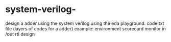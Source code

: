 # system-verilog-
design a adder using the system verilog using the eda playground.
code.txt file (layers of codes for a adder)
example: environment
scorecard
monitor in /out
rtl design 
